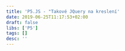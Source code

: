```yaml
---
title: 'P5.JS - "Takové JQuery na kreslení'
date: 2019-06-25T11:17:53+02:00
draft: false
libs: ['P5']
tags: []
desc: ''
---
```

